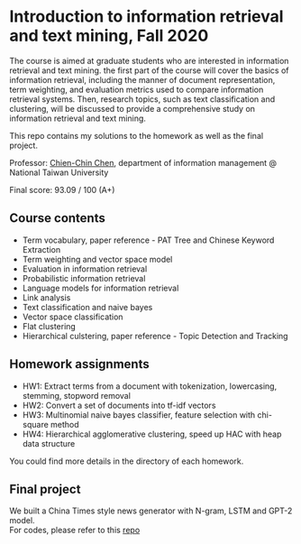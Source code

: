 # Introduction to information retrieval and text mining, Fall 2020

The course is aimed at graduate students who are interested in information retrieval and text mining. the first part of the course will cover the basics of information retrieval, including the manner of document representation, term weighting, and evaluation metrics used to compare information retrieval systems. Then, research topics, such as text classification and clustering, will be discussed to provide a comprehensive study on information retrieval and text mining.

This repo contains my solutions to the homework as well as the final project. 

Professor: [Chien-Chin Chen](https://homepage.ntu.edu.tw/~patonchen/), department of information management @ National Taiwan University 

Final score: 93.09 / 100 (A+)

## Course contents
- Term vocabulary, paper reference - PAT Tree and Chinese Keyword Extraction
- Term weighting and vector space model
- Evaluation in information retrieval
- Probabilistic information retrieval
- Language models for information retrieval
- Link analysis
- Text classification and naive bayes
- Vector space classification
- Flat clustering
- Hierarchical culstering, paper reference - Topic Detection and Tracking

## Homework assignments
- HW1: Extract terms from a document with tokenization, lowercasing, stemming, stopword removal
- HW2: Convert a set of documents into tf-idf vectors
- HW3: Multinomial naive bayes classifier, feature selection with chi-square method
- HW4: Hierarchical agglomerative clustering, speed up HAC with heap data structure

You could find more details in the directory of each homework.

## Final project
We built a China Times style news generator with N-gram, LSTM and GPT-2 model.\
For codes, please refer to this [repo](https://github.com/shengyenlin/Introduction-to-information-retrieval-and-text-mining-Final-Fall-2020)
